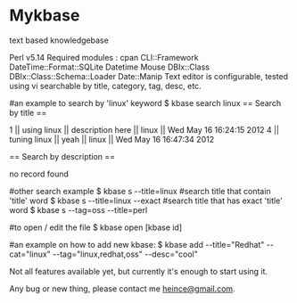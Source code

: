 Mykbase
=======

text based knowledgebase

Perl v5.14
Required modules : cpan CLI::Framework DateTime::Format::SQLite Datetime Mouse DBIx::Class DBIx::Class::Schema::Loader Date::Manip
Text editor is configurable, tested using vi
searchable by title, category, tag, desc, etc.

#an example to search by 'linux' keyword
$ kbase search linux
== Search by title ==

1 || using linux || description here || linux || Wed May 16 16:24:15 2012
4 || tuning linux || yeah || linux || Wed May 16 16:47:34 2012

== Search by description ==

no record found

#other search example
$ kbase s --title=linux  #search title that contain 'title' word
$ kbase s --title=linux --exact #search title that has exact 'title' word
$ kbase s --tag=oss --title=perl

#to open / edit the file
$ kbase open [kbase id]

#an example on how to add new kbase:
$ kbase add --title="Redhat" --cat="linux" --tag="linux,redhat,oss" --desc="cool"

Not all features available yet, but currently it's enough to start using it.

Any bug or new thing, please contact me heince@gmail.com.